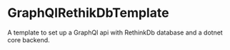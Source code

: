 ﻿# GraphQlRethikDbTemplate

A template to set up a GraphQl api with RethinkDb database and a dotnet core backend.
